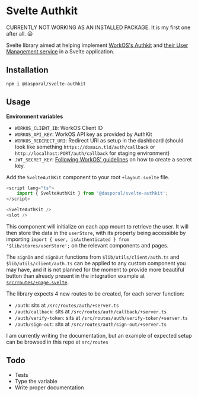 # Svelte Authkit

CURRENTLY NOT WORKING AS AN INSTALLED PACKAGE. It is my first one after all. :frowning:

Svelte library aimed at helping implement [WorkOS's Authkit](https://www.authkit.com/) and [their User Management service](https://workos.com/docs/user-management) in a Svelte application.

## Installation

```shell
npm i @dasporal/svelte-authkit
```

## Usage

**Environment variables**

- `WORKOS_CLIENT_ID`: WorkOS Client ID
- `WORKOS_API_KEY`: WorkOS API key as provided by AuthKit
- `WORKOS_REDIRECT_URI`: Redirect URI as setup in the dashboard (should look like something `https://domain.tld/auth/callback` or `http://localhost:PORT/auth/callback` for staging environment)
- `JWT_SECRET_KEY`: [Following WorkOS' guidelines](https://workos.com/docs/user-management/3-handle-the-user-session/create-a-signing-secret) on how to create a secret key.

Add the `SvelteAuthKit` component to your root `+layout.svelte` file.

```typescript
<script lang="ts">
    import { SvelteAuthKit } from '@dasporal/svelte-authkit';
</script>

<SvelteAuthKit />
<slot />
```

This component will initialize on each app mount to retrieve the user. It will then store the data in the `userStore`, with its property being accessible by importing `import { user, isAuthenticated } from '$lib/stores/userStore';` on the relevant components and pages.

The `signIn` and `signOut` functions from `$lib/utils/client/auth.ts` and `$lib/utils/client/auth.ts` can be applied to any custom component you may have, and it is not planned for the moment to provide more beautiful button than already present in the integration example at [`src/routes/+page.svelte`](./src/routes/+page.svelte).


The library expects 4 new routes to be created, for each server function:
- `/auth`: sits at `/src/routes/auth/+server.ts`
- `/auth/callback`: sits at `/src/routes/auth/callback/+server.ts`
- `/auth/verify-token`: sits at `/src/routes/auth/verify-token/+server.ts`
- `/auth/sign-out`: sits at `/src/routes/auth/sign-out/+server.ts`


I am currently writing the documentation, but an example of expected setup can be browsed in this repo at `src/routes` 

## Todo

- Tests
- Type the variable
- Write proper documentation
